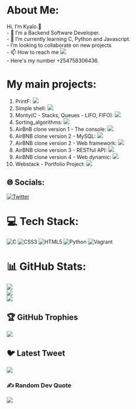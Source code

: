 # About Me:
Hi, I’m Kyalo.👋 <br>- 👀 I’m a Backend Software Developer.<br>- 🌱 I’m currently learning C, Python and Javascript.<br>- I’m looking to collaborate on new projects<br>- 📫 How to reach me ![](https://kyalokimeu0@gmail.com)<br/>- Here's my number +254758306436.<br/>

# My main projects:
1. PrintF: ![](https://github.com/kyalo3/printf)<br/>
2. Simple shell: ![](https://github.com/kyalo3/simple_shell.git)<br/>
3. Monty(C - Stacks, Queues - LIFO, FIFO): ![](https://github.com/kyalo3/monty.git)<br/>
4. Sorting_algorithms: ![](https://github.com/kyalo3/sorting_algorithms.git)<br/>
5. AirBnB clone version 1 - The console: ![](https://github.com/kyalo3/AirBnB_clone.git)<br/>
6. AirBNB clone version 2 - MySQL: ![](https://github.com/kyalo3/AirBnB_clone_v2.git)<br/>
7. AirBNB clone version 2 - Web framework: ![](https://github.com/kyalo3/AirBnB_clone_v2.git)<br/>
8. AirBNB clone version 3 - RESTful API: ![](https://github.com/kyalo3/AirBnB_clone_v3.git)<br/>
9. AirBNB clone version 4 - Web dynamic: ![](https://github.com/kyalo3/AirBnB_clone_v4.git)<br/>
10. Webstack - Portfolio Project: ![](https://github.com/kevkatam/Food-Donation-App.git)<br/>


## 🌐 Socials:
[![Twitter](https://img.shields.io/badge/Twitter-%231DA1F2.svg?logo=Twitter&logoColor=white)](https://twitter.com/@vii3ke) 

# 💻 Tech Stack:
![C](https://img.shields.io/badge/c-%2300599C.svg?style=plastic&logo=c&logoColor=white) ![CSS3](https://img.shields.io/badge/css3-%231572B6.svg?style=plastic&logo=css3&logoColor=white) ![HTML5](https://img.shields.io/badge/html5-%23E34F26.svg?style=plastic&logo=html5&logoColor=white) ![Python](https://img.shields.io/badge/python-3670A0?style=plastic&logo=python&logoColor=ffdd54) ![Vagrant](https://img.shields.io/badge/vagrant-%231563FF.svg?style=plastic&logo=vagrant&logoColor=white)

# 📊 GitHub Stats:
![](https://github-readme-stats.vercel.app/api?username=kyalo3&theme=vue-dark&hide_border=false&include_all_commits=true&count_private=true)<br/>
![](https://github-readme-streak-stats.herokuapp.com/?user=kyalo3&theme=vue-dark&hide_border=false)<br/>
![](https://github-readme-stats.vercel.app/api/top-langs/?username=kyalo3&theme=vue-dark&hide_border=false&include_all_commits=true&count_private=true&layout=compact)

## 🏆 GitHub Trophies
![](https://github-profile-trophy.vercel.app/?username=kyalo3&theme=algolia&no-frame=false&no-bg=false&margin-w=4)

## 🐦 Latest Tweet
[![](https://gtce.itsvg.in/api?username=@vii3ke)](https://github.com/VishwaGauravIn/github-twitter-card-embed)

### ✍️ Random Dev Quote
![](https://quotes-github-readme.vercel.app/api?type=horizontal&theme=radical)

<!-- Proudly created with GPRM ( https://gprm.itsvg.in ) -->
